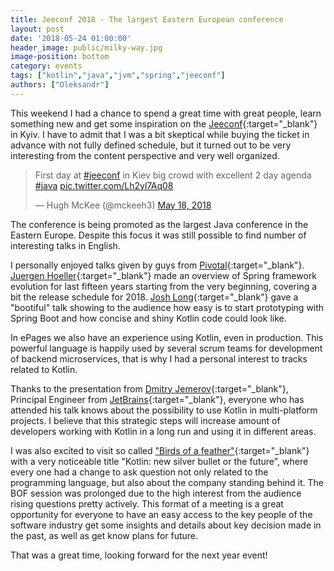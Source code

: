 ```yaml
---
title: Jeeconf 2018 - The largest Eastern European conference
layout: post
date: '2018-05-24 01:00:00'
header_image: public/milky-way.jpg
image-position: bottom
category: events
tags: ["kotlin","java","jvm","spring","jeeconf"]
authors: ["Oleksandr"]
---
```


This weekend I had a chance to spend a great time with great people, learn something new and get some inspiration on the [Jeeconf](https://jeeconf.com){:target="_blank"} in Kyiv. I have to admit that I was a bit skeptical while buying the ticket in advance with not fully defined schedule, but it turned out to be very interesting from the content perspective and very well organized.

<blockquote class="twitter-tweet" data-lang="en"><p lang="en" dir="ltr">First day at <a href="https://twitter.com/hashtag/jeeconf?src=hash&amp;ref_src=twsrc%5Etfw">#jeeconf</a> in Kiev big crowd with excellent 2 day agenda <a href="https://twitter.com/hashtag/java?src=hash&amp;ref_src=twsrc%5Etfw">#java</a> <a href="https://t.co/Lh2yl7Aq08">pic.twitter.com/Lh2yl7Aq08</a></p>&mdash; Hugh McKee (@mckeeh3) <a href="https://twitter.com/mckeeh3/status/997367903925174272?ref_src=twsrc%5Etfw">May 18, 2018</a></blockquote>
<script async src="https://platform.twitter.com/widgets.js" charset="utf-8"></script>

The conference is being promoted as the largest Java conference in the Eastern Europe. Despite this focus it was still possible to find number of interesting talks in English.

I personally enjoyed talks given by guys from [Pivotal](https://pivotal.io){:target="_blank"}. [Juergen Hoeller](https://twitter.com/sam_brannen/status/572114327311941634){:target="_blank"} made an overview of Spring framework evolution for last fifteen years starting from the very beginning, covering a bit the release schedule for 2018.
[Josh Long](https://twitter.com/starbuxman){:target="_blank"} gave a "bootiful" talk showing to the audience how easy is to start prototyping with Spring Boot and how concise and shiny Kotlin code could look like.

In ePages we also have an experience using Kotlin, even in production. This powerful language is happily used by several scrum teams for development of backend microservices, that is why I had a personal interest to tracks related to Kotlin.

Thanks to the presentation from [Dmitry Jemerov](https://twitter.com/intelliyole){:target="_blank"}, Principal Engineer from [JetBrains](https://www.jetbrains.com){:target="_blank"}, everyone who has attended his talk knows about the possibility to use Kotlin in multi-platform projects. I believe that this strategic steps will increase amount of developers working with Kotlin in a long run and using it in different areas.

I was also excited to visit so called ["Birds of a feather"](https://en.wikipedia.org/wiki/Birds_of_a_feather_%28computing%29){:target="_blank"} with a very noticeable title "Kotlin: new silver bullet or the future", where every one had a change to ask question not only related to the programming language, but also about the company standing behind it. The BOF session was prolonged due to the high interest from the audience rising questions pretty actively. This format of a meeting is a great opportunity for everyone to have an easy access to the key people of the software industry get some insights and details about key decision made in the past, as well as get know plans for future.

That was a great time, looking forward for the next year event!

